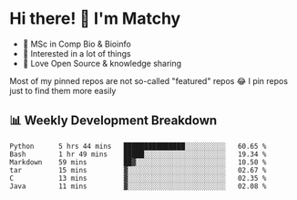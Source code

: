 # Hi there! 👋 I'm Matchy

- 🧬 MSc in Comp Bio & Bioinfo
- 🎈 Interested in a lot of things
- 💜 Love Open Source & knowledge sharing

Most of my pinned repos are not so-called "featured" repos 😂 I pin repos just to find them more easily

## 📊 Weekly Development Breakdown

<!--START_SECTION:waka-->

```text
Python      5 hrs 44 mins   ███████████████░░░░░░░░░░   60.65 %
Bash        1 hr 49 mins    █████░░░░░░░░░░░░░░░░░░░░   19.34 %
Markdown    59 mins         ██▓░░░░░░░░░░░░░░░░░░░░░░   10.50 %
tar         15 mins         ▓░░░░░░░░░░░░░░░░░░░░░░░░   02.67 %
C           13 mins         ▓░░░░░░░░░░░░░░░░░░░░░░░░   02.35 %
Java        11 mins         ▓░░░░░░░░░░░░░░░░░░░░░░░░   02.08 %
```

<!--END_SECTION:waka-->
